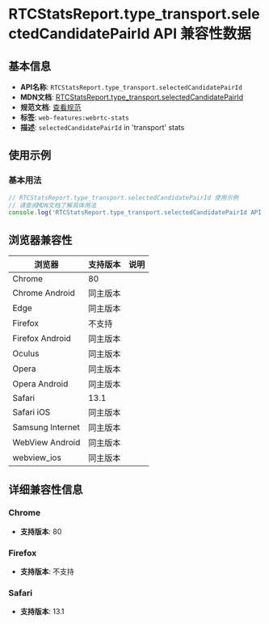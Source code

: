 # RTCStatsReport.type_transport.selectedCandidatePairId API 兼容性数据

## 基本信息

- **API名称**: `RTCStatsReport.type_transport.selectedCandidatePairId`
- **MDN文档**: [RTCStatsReport.type_transport.selectedCandidatePairId](https://developer.mozilla.org/docs/Web/API/RTCTransportStats/selectedCandidatePairId)
- **规范文档**: [查看规范](https://w3c.github.io/webrtc-stats/#dom-rtctransportstats-selectedcandidatepairid)
- **标签**: `web-features:webrtc-stats`
- **描述**: `selectedCandidatePairId` in 'transport' stats

## 使用示例

### 基本用法

```javascript
// RTCStatsReport.type_transport.selectedCandidatePairId 使用示例
// 请查阅MDN文档了解具体用法
console.log('RTCStatsReport.type_transport.selectedCandidatePairId API');
```

## 浏览器兼容性

| 浏览器 | 支持版本 | 说明 |
|--------|----------|------|
| Chrome | 80 |  |
| Chrome Android | 同主版本 |  |
| Edge | 同主版本 |  |
| Firefox | 不支持 |  |
| Firefox Android | 同主版本 |  |
| Oculus | 同主版本 |  |
| Opera | 同主版本 |  |
| Opera Android | 同主版本 |  |
| Safari | 13.1 |  |
| Safari iOS | 同主版本 |  |
| Samsung Internet | 同主版本 |  |
| WebView Android | 同主版本 |  |
| webview_ios | 同主版本 |  |

## 详细兼容性信息

### Chrome

- **支持版本**: 80

### Firefox

- **支持版本**: 不支持

### Safari

- **支持版本**: 13.1

